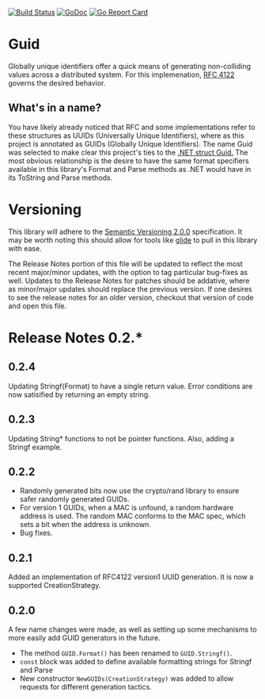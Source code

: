 [![Build Status](https://travis-ci.org/marstr/guid.svg?branch=master)](https://travis-ci.org/marstr/guid) [![GoDoc](https://godoc.org/github.com/marstr/guid?status.svg)](https://godoc.org/github.com/marstr/guid) [![Go Report Card](https://goreportcard.com/badge/github.com/marstr/guid)](https://goreportcard.com/report/github.com/marstr/guid)
# Guid
Globally unique identifiers offer a quick means of generating non-colliding
values across a distributed system. For this implemenation, 
[RFC 4122](http://ietf.org/rfc/rfc4122.txt) governs the desired behavior.

## What's in a name?
You have likely already noticed that RFC and some implementations refer to
these structures as UUIDs (Universally Unique Identifiers), where as this
project is annotated as GUIDs (Globally Unique Identifiers). The name Guid was
selected to make clear this project's ties to the
[.NET struct Guid.](https://msdn.microsoft.com/en-us/library/system.guid(v=vs.110).aspx)
The most obvious relationship is the desire to have the same format specifiers
available in this library's Format and Parse methods as .NET would have in its
ToString and Parse methods.

# Versioning
This library will adhere to the
[Semantic Versioning 2.0.0](http://semver.org/spec/v2.0.0.html) specification.
It may be worth noting this should allow for tools like
[glide](https://glide.readthedocs.io/en/latest/) to pull in this library with
ease.

The Release Notes portion of this file will be updated to reflect the most
recent major/minor updates, with the option to tag particular bug-fixes as
well. Updates to the Release Notes for patches should be addative, where as
minor/major updates should replace the previous version. If one desires to see
the release notes for an older version, checkout that version of code and open
this file.

# Release Notes 0.2.*
## 0.2.4
Updating Stringf(Format) to have a single return value. Error conditions are
now satisified by returning an empty string.

## 0.2.3
Updating String* functions to not be pointer functions. Also, adding a Stringf
example.

## 0.2.2
- Randomly generated bits now use the crypto/rand library to ensure safer
 randomly generated GUIDs.
- For version 1 GUIDs, when a MAC is unfound, a random hardware address is
 used. The random MAC conforms to the MAC spec, which sets a bit when the 
 address is unknown.
- Bug fixes.

## 0.2.1
Added an implementation of RFC4122 version1 UUID generation. It is now a
supported CreationStrategy.

## 0.2.0
A few name changes were made, as well as setting up some mechanisms to more
easily add GUID generators in the future.
- The method `GUID.Format()` has been renamed to `GUID.Stringf()`.
- `const` block was added to define available formatting strings for Stringf
  and Parse
- New constructor `NewGUIDs(CreationStrategy)` was added to allow requests for
  different generation tactics.



